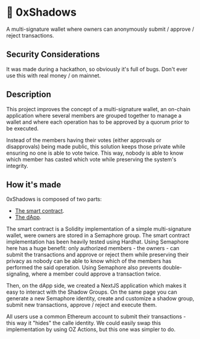 # 👤 0xShadows

A multi-signature wallet where owners can anonymously submit / approve / reject transactions.

## Security Considerations

It was made during a hackathon, so obviously it's full of bugs.
Don't ever use this with real money / on mainnet.

## Description

This project improves the concept of a multi-signature wallet, an on-chain application where several members are grouped together to manage a wallet and where each operation has to be approved by a quorum prior to be executed.

Instead of the members having their votes (either approvals or disapprovals) being made public, this solution keeps those private while ensuring no one is able to vote twice.
This way, nobody is able to know which member has casted which vote while preserving the system's integrity.

## How it's made

0xShadows is composed of two parts:

- [The smart contract](./contracts).
- [The dApp](./frontend).

The smart contract is a Solidity implementation of a simple multi-signature wallet, were owners are stored in a Semaphore group.
The smart contract implementation has been heavily tested using Hardhat.
Using Semaphore here has a huge benefit: only authorized members - the owners - can submit the transactions and approve or reject them while preserving their privacy as nobody can be able to know which of the members has performed the said operation.
Using Semaphore also prevents double-signaling, where a member could approve a transaction twice.

Then, on the dApp side, we created a NextJS application which makes it easy to interact with the Shadow Groups.
On the same page you can generate a new Semaphore identity, create and customize a shadow group, submit new transactions, approve / reject and execute them.

All users use a common Ethereum account to submit their transactions - this way it "hides" the calle identity. We could easily swap this implementation by using OZ Actions, but this one was simpler to do.
